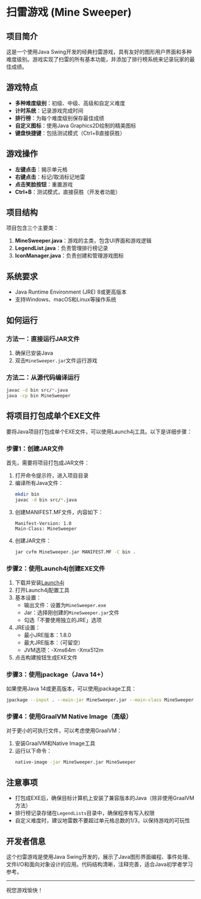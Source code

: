 
# 扫雷游戏 (Mine Sweeper)

## 项目简介

这是一个使用Java Swing开发的经典扫雷游戏，具有友好的图形用户界面和多种难度级别。游戏实现了扫雷的所有基本功能，并添加了排行榜系统来记录玩家的最佳成绩。

## 游戏特点

- **多种难度级别**：初级、中级、高级和自定义难度
- **计时系统**：记录游戏完成时间
- **排行榜**：为每个难度级别保存最佳成绩
- **自定义图标**：使用Java Graphics2D绘制的精美图标
- **键盘快捷键**：包括测试模式（Ctrl+B直接获胜）

## 游戏操作

- **左键点击**：揭示单元格
- **右键点击**：标记/取消标记地雷
- **点击笑脸按钮**：重置游戏
- **Ctrl+B**：测试模式，直接获胜（开发者功能）

## 项目结构

项目包含三个主要类：

1. **MineSweeper.java**：游戏的主类，包含UI界面和游戏逻辑
2. **LegendList.java**：负责管理排行榜记录
3. **IconManager.java**：负责创建和管理游戏图标

## 系统要求

- Java Runtime Environment (JRE) 8或更高版本
- 支持Windows、macOS和Linux等操作系统

## 如何运行

### 方法一：直接运行JAR文件

1. 确保已安装Java
2. 双击`MineSweeper.jar`文件运行游戏

### 方法二：从源代码编译运行

```bash
javac -d bin src/*.java
java -cp bin MineSweeper
```

## 将项目打包成单个EXE文件

要将Java项目打包成单个EXE文件，可以使用Launch4j工具。以下是详细步骤：

### 步骤1：创建JAR文件

首先，需要将项目打包成JAR文件：

1. 打开命令提示符，进入项目目录
2. 编译所有Java文件：
   ```bash
   mkdir bin
   javac -d bin src/*.java
   ```
3. 创建MANIFEST.MF文件，内容如下：
   ```
   Manifest-Version: 1.0
   Main-Class: MineSweeper
   ```
4. 创建JAR文件：
   ```bash
   jar cvfm MineSweeper.jar MANIFEST.MF -C bin .
   ```

### 步骤2：使用Launch4j创建EXE文件

1. 下载并安装[Launch4j](http://launch4j.sourceforge.net/)
2. 打开Launch4j配置工具
3. 基本设置：
   - 输出文件：设置为`MineSweeper.exe`
   - Jar：选择刚创建的`MineSweeper.jar`文件
   - 勾选「不要使用独立的JRE」选项
4. JRE设置：
   - 最小JRE版本：1.8.0
   - 最大JRE版本：（可留空）
   - JVM选项：-Xms64m -Xmx512m
5. 点击构建按钮生成EXE文件

### 步骤3：使用jpackage（Java 14+）

如果使用Java 14或更高版本，可以使用jpackage工具：

```bash
jpackage --input . --main-jar MineSweeper.jar --main-class MineSweeper --type exe --name "Mine Sweeper" --app-version 1.0 --win-menu --win-shortcut
```

### 步骤4：使用GraalVM Native Image（高级）

对于更小的可执行文件，可以考虑使用GraalVM：

1. 安装GraalVM和Native Image工具
2. 运行以下命令：
   ```bash
   native-image -jar MineSweeper.jar MineSweeper
   ```

## 注意事项

- 打包成EXE后，确保目标计算机上安装了兼容版本的Java（除非使用GraalVM方法）
- 排行榜记录存储在`LegendLists`目录中，确保程序有写入权限
- 自定义难度时，建议地雷数不要超过单元格总数的1/3，以保持游戏的可玩性

## 开发者信息

这个扫雷游戏是使用Java Swing开发的，展示了Java图形界面编程、事件处理、文件I/O和面向对象设计的应用。代码结构清晰，注释完善，适合Java初学者学习参考。

---

祝您游戏愉快！
